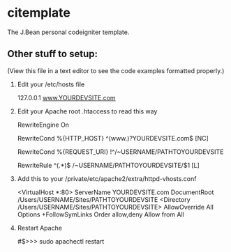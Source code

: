 citemplate
==========

The J.Bean personal codeigniter template.

## Other stuff to setup:
(View this file in a text editor to see the code examples formatted properly.)

1. Edit your /etc/hosts file

    127.0.0.1 www.YOURDEVSITE.com

2. Edit your Apache root .htaccess to read this way

    RewriteEngine On
    
    RewriteCond %{HTTP_HOST} ^(www\.)?YOURDEVSITE\.com$ [NC]
    
    RewriteCond %{REQUEST_URI} !^/~USERNAME/PATHTOYOURDEVSITE
    
    RewriteRule ^(.*)$ /~USERNAME/PATHTOYOURDEVSITE/$1 [L]
    

3. Add this to your /private/etc/apache2/extra/httpd-vhosts.conf

    <VirtualHost *:80>
        ServerName YOURDEVSITE.com
        DocumentRoot /Users/USERNAME/Sites/PATHTOYOURDEVSITE
        <Directory /Users/USERNAME/Sites/PATHTOYOURDEVSITE>
            AllowOverride All
            Options +FollowSymLinks
            Order allow,deny
            Allow from All
		</Directory>
    </VirtualHost>

4. Restart Apache

    #$>>> sudo apachectl restart

